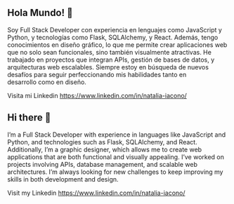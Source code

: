## Hola Mundo! 👋

Soy Full Stack Developer con experiencia en lenguajes como JavaScript y Python, y tecnologías como Flask, SQLAlchemy, y React. Además, tengo conocimientos en diseño gráfico, lo que me permite crear aplicaciones web que no solo sean funcionales, sino también visualmente atractivas. He trabajado en proyectos que integran APIs, gestión de bases de datos, y arquitecturas web escalables. Siempre estoy en búsqueda de nuevos desafíos para seguir perfeccionando mis habilidades tanto en desarrollo como en diseño.

Visita mi Linkedin https://www.linkedin.com/in/natalia-iacono/


## Hi there 👋

I’m a Full Stack Developer with experience in languages like JavaScript and Python, and technologies such as Flask, SQLAlchemy, and React. Additionally, I’m a graphic designer, which allows me to create web applications that are both functional and visually appealing. I’ve worked on projects involving APIs, database management, and scalable web architectures. I’m always looking for new challenges to keep improving my skills in both development and design.

Visit my Linkedin https://www.linkedin.com/in/natalia-iacono/

<!--
**NataliaIacono/NataliaIacono** is a ✨ _special_ ✨ repository because its `README.md` (this file) appears on your GitHub profile.

Here are some ideas to get you started:

- 🔭 I’m currently working on ...
- 🌱 I’m currently learning ...
- 👯 I’m looking to collaborate on ...
- 🤔 I’m looking for help with ...
- 💬 Ask me about ...
- 📫 How to reach me: ...
- 😄 Pronouns: ...
- ⚡ Fun fact: ...
-->
